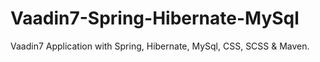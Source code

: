 # Vaadin7-Spring-Hibernate-MySql
Vaadin7 Application with Spring, Hibernate, MySql, CSS, SCSS &amp; Maven.

